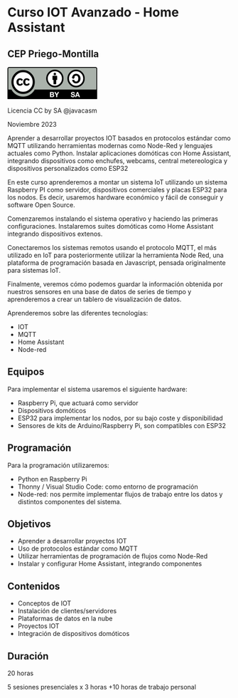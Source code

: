 # Curso IOT Avanzado - Home Assistant

## CEP Priego-Montilla

![](./images/Licencia_CC_peque.png)

Licencia CC by SA @javacasm

Noviembre 2023


Aprender a desarrollar proyectos IOT basados en protocolos estándar como MQTT utilizando herramientas modernas como Node-Red y lenguajes actuales como Python. Instalar aplicaciones domóticas con Home Assistant, integrando dispositivos como enchufes, webcams, central metereologica y dispositivos personalizados como ESP32

En este curso aprenderemos a montar un sistema IoT utilizando un sistema Raspberry PI como servidor, dispositivos comerciales y  placas ESP32 para los nodos. Es decir, usaremos hardware económico y fácil de conseguir y software Open Source.

Comenzaremos instalando el sistema operativo y haciendo las primeras configuraciones. Instalaremos suites domóticas como Home Assistant integrando dispositivos extenos.

Conectaremos los sistemas remotos usando el protocolo MQTT, el más utilizado en IoT para posteriormente utilizar la herramienta Node Red, una plataforma de programación basada en Javascript, pensada originalmente para sistemas IoT.

Finalmente, veremos cómo podemos guardar la información obtenida por nuestros sensores en una base de datos de series de tiempo y aprenderemos a crear un tablero de visualización de datos.


Aprenderemos sobre las diferentes tecnologías:

* IOT
* MQTT
* Home Assistant
* Node-red

## Equipos

Para implementar el sistema usaremos el siguiente hardware:

* Raspberry Pi, que actuará como servidor
* Dispositivos domóticos
* ESP32 para implementar los nodos, por su bajo coste y disponibilidad
* Sensores de kits de Arduino/Raspberry Pi, son compatibles con ESP32


## Programación

Para la programación utilizaremos:

* Python en Raspberry Pi
* Thonny / Visual Studio Code: como entorno de programación
* Node-red: nos permite implementar flujos de trabajo entre los datos y distintos componentes del sistema.


## Objetivos

* Aprender a desarrollar proyectos IOT 
* Uso de protocolos estándar como MQTT
* Utilizar herramientas de programación de flujos como Node-Red 
* Instalar y configurar Home Assistant, integrando componentes

## Contenidos

* Conceptos de IOT
* Instalación de clientes/servidores
* Plataformas de datos en la nube
* Proyectos IOT
* Integración de dispositivos domóticos


## Duración

20 horas

5 sesiones presenciales x 3 horas +10 horas de trabajo personal

